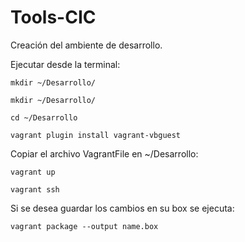 # Tools-CIC
Creación del ambiente de desarrollo.

Ejecutar desde la terminal:

`mkdir ~/Desarrollo/`

`mkdir ~/Desarrollo/`

`cd ~/Desarrollo`

`vagrant plugin install vagrant-vbguest`

Copiar el archivo VagrantFile en ~/Desarrollo: 

`vagrant up`

`vagrant ssh`

Si se desea guardar los cambios en su box se ejecuta:

`vagrant package --output name.box`
